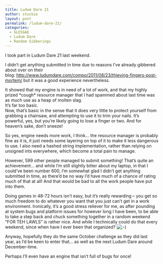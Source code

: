 ```yaml
---
title: Ludum Dare 21
author: stuckie
layout: post
permalink: /ludum-dare-21/
categories:
  - GLESGAE
  - Ludum Dare
  - Random Gibberings
---
```

I took part in Ludum Dare 21 last weekend.

I didn&#8217;t get anything submitted in time due to reasons I&#8217;ve already gibbered about over on their blog: <http://www.ludumdare.com/compo/2011/08/23/thieving-fingers-post-mortem/> but it was a good experience nevertheless.

It showed that my engine is in need of a lot of work, and that my highly prized \*cough\* resource manager that I had spammed about last time was as much use as a heap of molten slag.  
It&#8217;s far too basic.  
Now, that&#8217;s basic in the sense that it does very little to protect yourself from grabbing a chainsaw, and attempting to use it to trim your nails. It&#8217;s powerful, yes, but you&#8217;re likely going to lose a finger or two. And for heaven&#8217;s sake, don&#8217;t sneeze!

So yes, engine needs more work, I think&#8230; the resource manager is probably fine as it is, it just needs some layering on top of it to make it less dangerous to use. I also need a hashed string implementation, rather than relying on unsigned ints everywhere, which become a total pain to manage.

However, 599 other people managed to submit something! That&#8217;s quite an achievement&#8230; and while I&#8217;m still slightly bitter about my laptop, in that I could&#8217;ve been number 600, I&#8217;m somewhat glad I didn&#8217;t get anything submitted in time, as there&#8217;d be no way I&#8217;d have much of a chance of rating much of that at all! And that would be bad to all the work people have put into them.

Doing games in 48-72 hours isn&#8217;t easy, but it&#8217;s really rewarding &#8211; you get so much freedom to do whatever you want that you just can&#8217;t get in a work environment. Ironically, it&#8217;s a good stress reliever for me, as after pounding at system bugs and platform issues for however long I have been, to be able to take a step back and chuck something together in a random weekend &#8220;FOR TEH LAWLS&#8221; is rather nice. And while I technically could do that every weekend, since when have I ever been that organized? <img src="http://stuckiegamez.co.uk/wp-includes/images/smilies/icon_wink.gif" alt=";-)" class="wp-smiley" />

Anyway, hopefully they do the same October challenge as they did last year, as I&#8217;d be keen to enter that&#8230; as well as the next Ludum Dare around December-time.

Perhaps I&#8217;ll even have an engine that isn&#8217;t full of bugs for once!